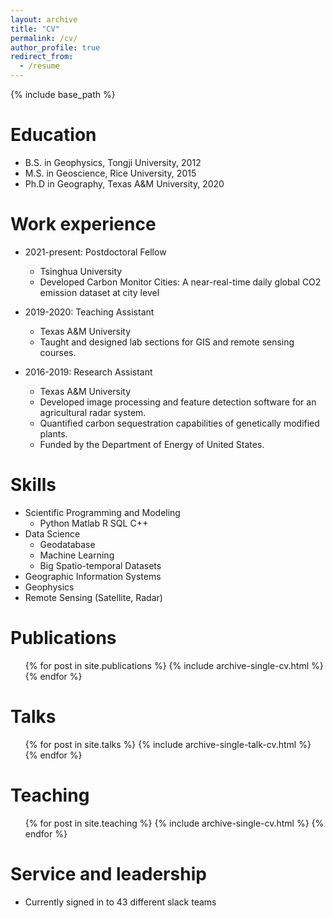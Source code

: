 ```yaml
---
layout: archive
title: "CV"
permalink: /cv/
author_profile: true
redirect_from:
  - /resume
---
```


{% include base_path %}

Education
======
* B.S. in Geophysics, Tongji University, 2012
* M.S. in Geoscience, Rice University, 2015
* Ph.D in Geography, Texas A&M University, 2020

Work experience
======
* 2021-present:  Postdoctoral Fellow
  * Tsinghua University
  * Developed Carbon Monitor Cities: A near-real-time daily global CO2 emission dataset at city level

* 2019-2020:  Teaching Assistant
  * Texas A&M University
  * Taught and designed lab sections for GIS and remote sensing courses.

* 2016-2019: Research Assistant
  * Texas A&M University
  * Developed image processing and feature detection software for an agricultural radar system.
  * Quantified carbon sequestration capabilities of genetically modified plants.
  * Funded by the Department of Energy of United States.

  
Skills
======
* Scientific Programming and Modeling
  * Python Matlab R SQL C++
* Data Science
  * Geodatabase
  * Machine Learning
  * Big Spatio-temporal Datasets
* Geographic Information Systems
* Geophysics
* Remote Sensing (Satellite, Radar)

Publications
======
  <ul>{% for post in site.publications %}
    {% include archive-single-cv.html %}
  {% endfor %}</ul>
  
Talks
======
  <ul>{% for post in site.talks %}
    {% include archive-single-talk-cv.html %}
  {% endfor %}</ul>
  
Teaching
======
  <ul>{% for post in site.teaching %}
    {% include archive-single-cv.html %}
  {% endfor %}</ul>
  
Service and leadership
======
* Currently signed in to 43 different slack teams
